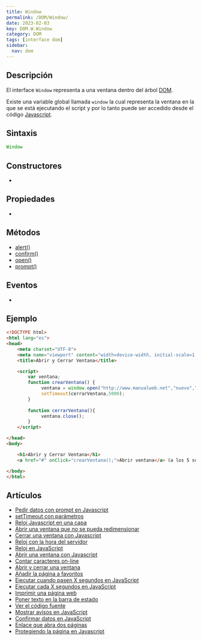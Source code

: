 ```yaml
---
title: Window
permalink: /DOM/Window/
date: 2023-02-03
key: DOM.W.Window
category: DOM
tags: [interface dom]
sidebar:
  nav: dom
---
```


## **Descripción**


El interface `Window` representa a una ventana dentro del árbol [DOM](http://www.manualweb.net/dom/).


Existe una variable global llamada `window` la cual representa la ventana en la que se está ejecutando el script y por lo tanto puede ser accedido desde el código [Javascript](https://www.manualweb.net/Javascript/).


## **Sintaxis**


```javascript
Window
```


## **Constructores**

- 

## Propiedades

- 

## **Métodos**

- [alert()](https://www.w3api.com/DOM/Window/alert/)
- [confirm()](https://www.w3api.com/DOM/Window/confirm)
- [open()](https://www.w3api.com/DOM/Window/open/)
- [prompt()](https://www.w3api.com/DOM/Window/prompt/)

## Eventos

- 

## **Ejemplo**


```html
<!DOCTYPE html>
<html lang="es">
<head>
    <meta charset="UTF-8">
    <meta name="viewport" content="width=device-width, initial-scale=1.0">
    <title>Abrir y Cerrar Ventana</title>

    <script>
        var ventana;
        function crearVentana() {
             ventana = window.open("http://www.manualweb.net","nuevo","width=400,height=400");
             setTimeout(cerrarVentana,5000);
        }
        
        function cerrarVentana(){
             ventana.close();
        }
    </script>

</head>
<body>

    <h1>Abrir y Cerrar Ventana</h1>
    <a href="#" onClick="crearVentana();">Abrir ventana</a> (a los 5 segundos se cerrara)

</body>
</html>
```


## Artículos

- [Pedir datos con prompt en Javascript](https://lineadecodigo.com/javascript/pedir-datos-con-prompt-en-javascript/)
- [setTimeout con parámetros](https://lineadecodigo.com/javascript/settimeout-con-parametros/)
- [Reloj Javascript en una capa](https://lineadecodigo.com/javascript/reloj-javascript-en-una-capa/)
- [Abrir una ventana que no se pueda redimensionar](https://lineadecodigo.com/javascript/abrir-una-ventana-que-no-se-pueda-redimensionar/)
- [Cerrar una ventana con Javascript](https://lineadecodigo.com/javascript/cerrar-una-ventana-con-javascript/)
- [Reloj con la hora del servidor](https://lineadecodigo.com/asp/reloj-con-la-hora-del-servidor/)
- [Reloj en JavaScript](https://lineadecodigo.com/javascript/reloj-en-javascript/)
- [Abrir una ventana con Javascript](https://lineadecodigo.com/javascript/abrir-una-ventana-con-javascript/)
- [Contar caracteres on-line](https://lineadecodigo.com/javascript/contar-caracteres-on-line/)
- [Abrir y cerrar una ventana](https://lineadecodigo.com/javascript/abrir-y-cerrar-una-ventana/)
- [Añadir la página a favoritos](https://lineadecodigo.com/javascript/anadir-la-pagina-a-favoritos/)
- [Ejecutar cuando pasen X segundos en JavaScript](https://lineadecodigo.com/javascript/ejecutar-cuando-pasen-x-segundos-en-javascript/)
- [Ejecutar cada X segundos en JavaScript](https://lineadecodigo.com/javascript/ejecutar-cada-x-segundos-en-javascript/)
- [Imprimir una página web](https://lineadecodigo.com/javascript/imprimir-una-pagina-web/)
- [Poner texto en la barra de estado](https://lineadecodigo.com/javascript/poner-texto-en-la-barra-de-estado/)
- [Ver el código fuente](https://lineadecodigo.com/javascript/ver-el-codigo-fuente/)
- [Mostrar avisos en JavaScript](https://lineadecodigo.com/javascript/mostrar-avisos-en-javascript/)
- [Confirmar datos en JavaScript](https://lineadecodigo.com/javascript/confirmar-datos-en-javascript/)
- [Enlace que abra dos páginas](https://lineadecodigo.com/html/enlace-que-abra-dos-paginas/)
- [Protegiendo la página en Javascript](https://lineadecodigo.com/javascript/protegiendo-la-pagina-en-javascript/)
